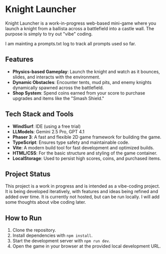 # Knight Launcher

Knight Launcher is a work-in-progress web-based mini-game where you launch a knight from a ballista across a battlefield into a castle wall. The purpose is simply to try out "vibe" coding.

I am mainting a prompts.txt log to track all prompts used so far.

## Features

- **Physics-based Gameplay**: Launch the knight and watch as it bounces, slides, and interacts with the environment.
- **Dynamic Obstacles**: Encounter tents, mud pits, and enemy knights dynamically spawned across the battlefield.
- **Shop System**: Spend coins earned from your score to purchase upgrades and items like the "Smash Shield."

## Tech Stack and Tools

- **WindSurf**: IDE (using a free trial)
- **LLModels**: Gemini 2.5 Pro, GPT 4.1
- **Phaser 3**: A fast and flexible 2D game framework for building the game.
- **TypeScript**: Ensures type safety and maintainable code.
- **Vite**: A modern build tool for fast development and optimized builds.
- **HTML/CSS**: For the basic structure and styling of the game container.
- **LocalStorage**: Used to persist high scores, coins, and purchased items.

## Project Status

This project is a work in progress and is intended as a vibe-coding project. It is being developed iteratively, with features and ideas being refined and added over time.
It is currently not hosted, but can be run locally.
I will add some thoughts about vibe coding later.

## How to Run

1. Clone the repository.
2. Install dependencies with `npm install`.
3. Start the development server with `npm run dev`.
4. Open the game in your browser at the provided local development URL.
